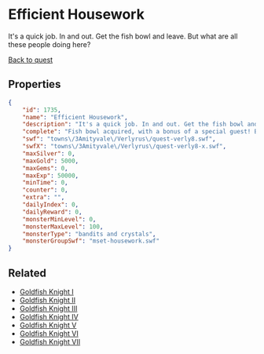 # Efficient Housework

It's a quick job. In and out. Get the fish bowl and leave. But what are all these people doing here?

[Back to quest](../quests.md)

## Properties

```json
{
    "id": 1735,
    "name": "Efficient Housework",
    "description": "It's a quick job. In and out. Get the fish bowl and leave. But what are all these people doing here?",
    "complete": "Fish bowl acquired, with a bonus of a special guest! But it seems like something fishy is going on in Amityvale...",
    "swf": "towns\/3Amityvale\/Verlyrus\/quest-verly8.swf",
    "swfX": "towns\/3Amityvale\/Verlyrus\/quest-verly8-x.swf",
    "maxSilver": 0,
    "maxGold": 5000,
    "maxGems": 0,
    "maxExp": 50000,
    "minTime": 0,
    "counter": 0,
    "extra": "",
    "dailyIndex": 0,
    "dailyReward": 0,
    "monsterMinLevel": 0,
    "monsterMaxLevel": 100,
    "monsterType": "bandits and crystals",
    "monsterGroupSwf": "mset-housework.swf"
}
```

## Related

- [Goldfish Knight I](../items/19774-goldfish-knight-i.md)
- [Goldfish Knight II](../items/19775-goldfish-knight-ii.md)
- [Goldfish Knight III](../items/19776-goldfish-knight-iii.md)
- [Goldfish Knight IV](../items/19777-goldfish-knight-iv.md)
- [Goldfish Knight V](../items/19778-goldfish-knight-v.md)
- [Goldfish Knight VI](../items/19779-goldfish-knight-vi.md)
- [Goldfish Knight VII](../items/19780-goldfish-knight-vii.md)

